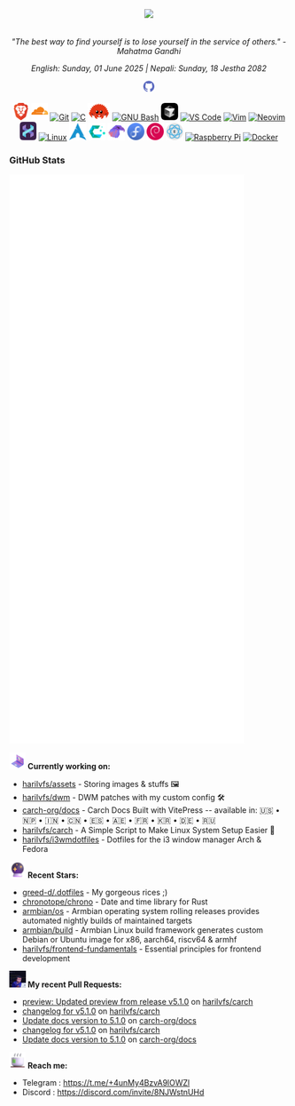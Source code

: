 <div align="center">

<img src="https://img.shields.io/badge/Distro-ArchLinux-cba6f7?style=for-the-badge&labelColor=11111b&color=9dc3ea&logo=arch-linux" />

</div>

<br>

<div align="center">


*"The best way to find yourself is to lose yourself in the service of others." - Mahatma Gandhi*



*English: Sunday, 01 June 2025 | Nepali: Sunday, 18 Jestha 2082*


</div>

<div align="center">

<img src='https://github.com/harilvfs/assets/blob/main/harilvfs/noseek.png' width="20"> 

</div>

<br>

<div align="center">
<a href="https://brave.com/" target="_blank" rel="noreferrer"><img src="https://raw.githubusercontent.com/harilvfs/assets/refs/heads/main/harilvfs/brave-browser.png" width="30" height="31" alt="Brave-Browser" /></a> <a href="https://www.cloudflare.com/" target="_blank" rel="noreferrer"><img src="https://github.com/harilvfs/assets/blob/main/harilvfs/cloudflare.png" width="30" height="31" alt="Cloudflare" /></a> <a href="https://git-scm.com/" target="_blank" rel="noreferrer"><img src="https://raw.githubusercontent.com/danielcranney/readme-generator/main/public/icons/skills/git-colored.svg" width="30" height="30" alt="Git" /></a> <a href="https://docs.microsoft.com/en-us/cpp/?view=msvc-170" target="_blank" rel="noreferrer"><img src="https://raw.githubusercontent.com/danielcranney/readme-generator/main/public/icons/skills/c-colored.svg" width="30" height="30" alt="C" /></a>  <a href="https://www.rust-lang.org/" target="_blank" rel="noreferrer"><img src="https://github.com/harilvfs/assets/blob/main/harilvfs/rust.png" width="40" height="31" alt="Rust" /></a> <a href="https://www.gnu.org/software/bash/" target="_blank" rel="noreferrer"><img src="https://raw.githubusercontent.com/danielcranney/readme-generator/main/public/icons/skills/gnubash-colored.svg" width="31" height="31" alt="GNU Bash" /></a> <a href="https://www.cursor.com/" target="_blank" rel="noreferrer"><img src="https://raw.githubusercontent.com/harilvfs/assets/refs/heads/main/harilvfs/cursor.svg" width="31" height="31" alt="cursor" /></a> <a href="https://code.visualstudio.com/" target="_blank" rel="noreferrer"><img src="https://raw.githubusercontent.com/danielcranney/readme-generator/main/public/icons/skills/visualstudiocode-colored.svg" width="31" height="31" alt="VS Code" /></a> <a href="https://www.vim.org/" target="_blank" rel="noreferrer"><img src="https://raw.githubusercontent.com/danielcranney/readme-generator/main/public/icons/skills/vim-colored.svg" width="31" height="31" alt="Vim" /></a> <a href="https://neovim.io/" target="_blank" rel="noreferrer"><img src="https://raw.githubusercontent.com/danielcranney/readme-generator/main/public/icons/skills/neovim-colored.svg" width="31" height="31" alt="Neovim" /></a> <a href="https://helix-editor.com/" target="_blank" rel="noreferrer"><img src="https://github.com/harilvfs/assets/blob/main/harilvfs/helix.png" width="30" height="33" alt="helix" /></a> <a href="https://www.linux.org" target="_blank" rel="noreferrer"><img src="https://raw.githubusercontent.com/danielcranney/readme-generator/main/public/icons/skills/linux-colored.svg" width="31" height="31" alt="Linux" /></a> <a href="https://archlinux.org/" target="_blank" rel="noreferrer"><img src="https://github.com/harilvfs/assets/blob/main/harilvfs/archx.png" width="31" height="31" alt="archlinux" /></a> <a href="https://cachyos.org/" target="_blank" rel="noreferrer"><img src="https://raw.githubusercontent.com/harilvfs/assets/refs/heads/main/harilvfs/CachyOS.svg" width="31" height="31" alt="cachyos" /></a> <a href="https://garudalinux.org/" target="_blank" rel="noreferrer"><img src="https://raw.githubusercontent.com/harilvfs/assets/refs/heads/main/harilvfs/garuda-purple.png" width="31" height="31" alt="garudalinux" /></a> <a href="https://fedoraproject.org/" target="_blank" rel="noreferrer"><img src="https://github.com/harilvfs/assets/blob/main/harilvfs/fedora.png" width="31" height="31" alt="fedora" /></a> <a href="https://www.debian.org/" target="_blank" rel="noreferrer"><img src="https://github.com/harilvfs/assets/blob/main/harilvfs/debianx.png" width="31" height="31" alt="Debian" /></a> <a href="https://electrum.org/" target="_blank" rel="noreferrer"><img src="https://raw.githubusercontent.com/harilvfs/assets/refs/heads/main/harilvfs/electrum.svg" width="31" height="31" alt="Electrum" /></a> <a href="https://www.raspberrypi.org/" target="_blank" rel="noreferrer"><img src="https://raw.githubusercontent.com/danielcranney/readme-generator/main/public/icons/skills/raspberrypi-colored.svg" width="31" height="31" alt="Raspberry Pi" /></a> <a href="https://www.docker.com/" target="_blank" rel="noreferrer"><img src="https://raw.githubusercontent.com/danielcranney/readme-generator/main/public/icons/skills/docker-colored.svg" width="31" height="31" alt="Docker" /></a>
</div>

### GitHub Stats

<p align="left"><img src="https://raw.githubusercontent.com/harilvfs/harilvfs/refs/heads/main/github-metrics.svg" /></p>

<strong><img src='https://github.com/harilvfs/assets/blob/main/github-gifs/242390692-0b335028-1d3d-4ee5-b5b3-a373d499be7e.gif' width="30"> Currently working on: </strong>

- [harilvfs/assets](https://github.com/harilvfs/assets) - Storing images &amp; stuffs  🖼️
- [harilvfs/dwm](https://github.com/harilvfs/dwm) -   DWM patches with my custom config 🛠️
- [carch-org/docs](https://github.com/carch-org/docs) - Carch Docs Built with VitePress -- available in: 🇺🇸 • 🇳🇵 • 🇮🇳 • 🇨🇳 • 🇪🇸 • 🇦🇪 • 🇫🇷 • 🇰🇷 • 🇩🇪 • 🇷🇺
- [harilvfs/carch](https://github.com/harilvfs/carch) - A Simple Script to Make Linux System Setup Easier 🧩
- [harilvfs/i3wmdotfiles](https://github.com/harilvfs/i3wmdotfiles) - Dotfiles for the i3 window manager Arch &amp; Fedora

<strong><img src='https://github.com/harilvfs/assets/blob/main/images/Crystal%20Ball.png' width="30"> Recent Stars: </strong>

- [greed-d/.dotfiles](https://github.com/greed-d/.dotfiles) - My gorgeous rices ;)
- [chronotope/chrono](https://github.com/chronotope/chrono) - Date and time library for Rust
- [armbian/os](https://github.com/armbian/os) - Armbian operating system rolling releases provides automated nightly builds of maintained targets
- [armbian/build](https://github.com/armbian/build) - Armbian Linux build framework generates custom Debian or Ubuntu image for x86, aarch64, riscv64 &amp; armhf
- [harilvfs/frontend-fundamentals](https://github.com/harilvfs/frontend-fundamentals) - Essential principles for frontend development

<strong><img src='https://github.com/harilvfs/assets/blob/main/github-gifs/212898774-0a96dc1d-c908-4ce8-9dd7-a71aab6e1c2b.gif' width="30"> My recent Pull Requests: </strong>

- [preview: Updated preview from release v5.1.0](https://github.com/harilvfs/carch/pull/468) on [harilvfs/carch](https://github.com/harilvfs/carch)
- [changelog for v5.1.0](https://github.com/harilvfs/carch/pull/467) on [harilvfs/carch](https://github.com/harilvfs/carch)
- [Update docs version to 5.1.0](https://github.com/carch-org/docs/pull/37) on [carch-org/docs](https://github.com/carch-org/docs)
- [changelog for v5.1.0](https://github.com/harilvfs/carch/pull/466) on [harilvfs/carch](https://github.com/harilvfs/carch)
- [Update docs version to 5.1.0](https://github.com/carch-org/docs/pull/36) on [carch-org/docs](https://github.com/carch-org/docs)

<strong><img src='https://github.com/harilvfs/assets/blob/main/github-gifs/216120974-24a76b31-7f39-41f1-a38f-b3c1377cc612.png' width="30"> Reach me:</strong>
- Telegram   : <https://t.me/+4unMy4BzvA9lOWZl>
- Discord    : <https://discord.com/invite/8NJWstnUHd>
